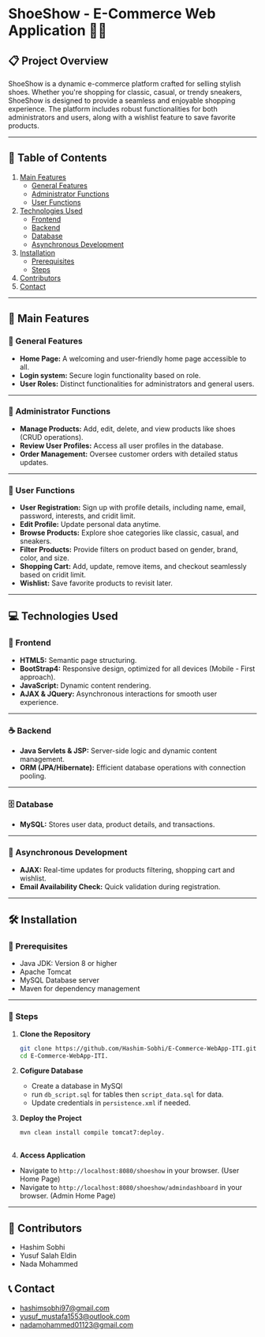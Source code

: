# ShoeShow - E-Commerce Web Application 👟✨

## 📋 Project Overview
ShoeShow is a dynamic e-commerce platform crafted for selling stylish shoes. Whether you're shopping for classic, casual, or trendy sneakers, ShoeShow is designed to provide a seamless and enjoyable shopping experience. The platform includes robust functionalities for both administrators and users, along with a wishlist feature to save favorite products.

---

## 📜 Table of Contents
1. [Main Features](#-main-features)  
   - [General Features](#-general-features)  
   - [Administrator Functions](#-administrator-functions)  
   - [User Functions](#-user-functions)  
2. [Technologies Used](#-technologies-used)  
   - [Frontend](#-frontend)  
   - [Backend](#-backend)  
   - [Database](#-database)  
   - [Asynchronous Development](#-asynchronous-development)  
3. [Installation](#-installation)  
   - [Prerequisites](#-prerequisites)  
   - [Steps](#-steps)  
4. [Contributors](#-contributors)  
5. [Contact](#-contact)  

---

## 🎯 Main Features

### 🌟 General Features
- **Home Page:** A welcoming and user-friendly home page accessible to all.
- **Login system:** Secure login functionality based on role. 
- **User Roles:** Distinct functionalities for administrators and general users.

---

### 🔧 Administrator Functions
- **Manage Products:** Add, edit, delete, and view products like shoes (CRUD operations).  
- **Review User Profiles:** Access all user profiles in the database.  
- **Order Management:** Oversee customer orders with detailed status updates.

---

### 👤 User Functions
- **User Registration:** Sign up with profile details, including name, email, password, interests, and cridit limit.  
- **Edit Profile:** Update personal data anytime.  
- **Browse Products:** Explore shoe categories like classic, casual, and sneakers.
- **Filter Products:** Provide filters on product based on gender, brand, color, and size.
- **Shopping Cart:** Add, update, remove items, and checkout seamlessly based on cridit limit.  
- **Wishlist:** Save favorite products to revisit later.

---

## 💻 Technologies Used

### 🎨 Frontend
- **HTML5:** Semantic page structuring.  
- **BootStrap4:** Responsive design, optimized for all devices (Mobile - First approach).  
- **JavaScript:** Dynamic content rendering.  
- **AJAX & JQuery:** Asynchronous interactions for smooth user experience.

---

### ☕ Backend
- **Java Servlets & JSP:** Server-side logic and dynamic content management.  
- **ORM (JPA/Hibernate):** Efficient database operations with connection pooling.

---

### 🗄 Database
- **MySQL:** Stores user data, product details, and transactions.

---

### 🔄 Asynchronous Development
- **AJAX:** Real-time updates for products filtering, shopping cart and wishlist.  
- **Email Availability Check:** Quick validation during registration.

---

## 🛠 Installation

### 🔧 Prerequisites
- Java JDK: Version 8 or higher  
- Apache Tomcat  
- MySQL Database server  
- Maven for dependency management  

---

### 📝 Steps
1. **Clone the Repository**  
   ```bash
   git clone https://github.com/Hashim-Sobhi/E-Commerce-WebApp-ITI.git.
   cd E-Commerce-WebApp-ITI.
   
2. **Cofigure Database**
   - Create a database in MySQl
   - run `db_script.sql` for tables then `script_data.sql` for data.
   - Update credentials in `persistence.xml` if needed.
  
3. **Deploy the Project**
   ```bash
   mvn clean install compile tomcat7:deploy.
  
4. **Access Application**
  - Navigate to `http://localhost:8080/shoeshow` in your browser. (User Home Page)
  - Navigate to `http://localhost:8080/shoeshow/admindashboard` in your browser. (Admin Home Page)
---

## 👥 Contributors
- Hashim Sobhi
- Yusuf Salah Eldin
- Nada Mohammed

## 📞 Contact
- hashimsobhi97@gmail.com
- yusuf_mustafa1553@outlook.com
- nadamohammed01123@gmail.com
